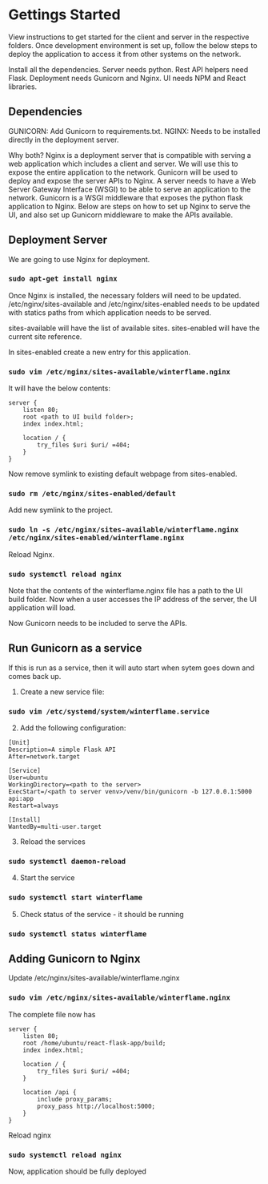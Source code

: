 # Gettings Started
View instructions to get started for the client and server in the respective folders. Once development environment is set up, follow the below steps to deploy the application to access it from other systems on the network.

Install all the dependencies. Server needs python. Rest API helpers need Flask. Deployment needs Gunicorn and Nginx. UI needs NPM and React libraries.

## Dependencies
GUNICORN: Add Gunicorn to requirements.txt.
NGINX: Needs to be installed directly in the deployment server.

Why both?
Nginx is a deployment server that is compatible with serving a web application which includes a client and server. We will use this to expose the entire application to the network.
Gunicorn will be used to deploy and expose the server APIs to Nginx. A server needs to have a Web Server Gateway Interface (WSGI) to be able to serve an application to the network. Gunicorn is a WSGI middleware that exposes the python flask application to Nginx.
Below are steps on how to set up Nginx to serve the UI, and also set up Gunicorn middleware to make the APIs available.

## Deployment Server
We are going to use Nginx for deployment.

### `sudo apt-get install nginx`

Once Nginx is installed, the necessary folders will need to be updated.
/etc/nginx/sites-available and /etc/nginx/sites-enabled needs to be updated with statics paths from which application needs to be served.

sites-available will have the list of available sites. sites-enabled will have the current site reference.

In sites-enabled create a new entry for this application.

### `sudo vim /etc/nginx/sites-available/winterflame.nginx`

It will have the below contents:

```
server {
    listen 80;
    root <path to UI build folder>;
    index index.html;

    location / {
        try_files $uri $uri/ =404;
    }
}
```

Now remove symlink to existing default webpage from sites-enabled.

### `sudo rm /etc/nginx/sites-enabled/default`

Add new symlink to the project.

### `sudo ln -s /etc/nginx/sites-available/winterflame.nginx /etc/nginx/sites-enabled/winterflame.nginx`

Reload Nginx.

### `sudo systemctl reload nginx`

Note that the contents of the winterflame.nginx file has a path to the UI build folder. Now when a user accesses the IP address of the server, the UI application will load.

Now Gunicorn needs to be included to serve the APIs.

## Run Gunicorn as a service
If this is run as a service, then it will auto start when sytem goes down and comes back up.

1. Create a new service file:

### `sudo vim /etc/systemd/system/winterflame.service`

2. Add the following configuration:

```
[Unit]
Description=A simple Flask API
After=network.target

[Service]
User=ubuntu
WorkingDirectory=<path to the server>
ExecStart=/<path to server venv>/venv/bin/gunicorn -b 127.0.0.1:5000 api:app
Restart=always

[Install]
WantedBy=multi-user.target
```

3. Reload the services

### `sudo systemctl daemon-reload`

4. Start the service

### `sudo systemctl start winterflame`

5. Check status of the service - it should be running

### `sudo systemctl status winterflame`

## Adding Gunicorn to Nginx

Update /etc/nginx/sites-available/winterflame.nginx

### `sudo vim /etc/nginx/sites-available/winterflame.nginx`

The complete file now has

```
server {
    listen 80;
    root /home/ubuntu/react-flask-app/build;
    index index.html;

    location / {
        try_files $uri $uri/ =404;
    }

    location /api {
        include proxy_params;
        proxy_pass http://localhost:5000;
    }
}
```

Reload nginx

### `sudo systemctl reload nginx`

Now, application should be fully deployed
